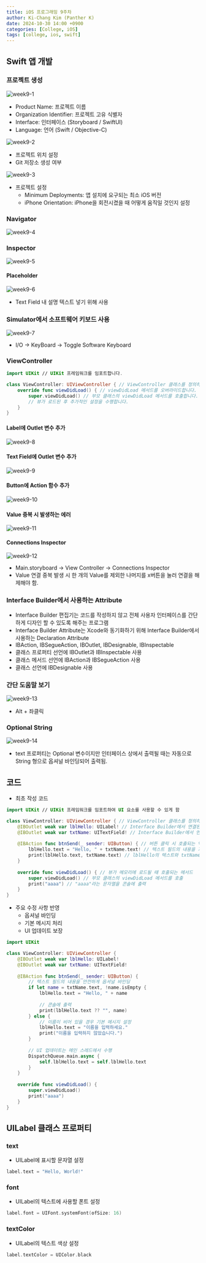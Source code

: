 ```yaml
---
title: iOS 프로그래밍 9주차
author: Ki-Chang Kim (Panther K)
date: 2024-10-30 14:00 +0900
categories: [College, iOS]
tags: [college, ios, swift]
---
```


## Swift 앱 개발

### 프로젝트 생성

![week9-1](/assets/img/post/24-10-30/1.png)

- Product Name: 프로젝트 이름
- Organization Identifier: 프로젝트 고유 식별자
- Interface: 인터페이스 (Storyboard / SwiftUI)
- Language: 언어 (Swift / Objective-C)

![week9-2](/assets/img/post/24-10-30/2.png)

- 프로젝트 위치 설정
- Git 저장소 생성 여부

![week9-3](/assets/img/post/24-10-30/3.png)

- 프로젝트 설정
    + Minimum Deployments: 앱 설치에 요구되는 최소 iOS 버전
    + iPhone Orientation: iPhone을 회전시켰을 때 어떻게 움직일 것인지 설정

### Navigator

![week9-4](/assets/img/post/24-10-30/4.png)

### Inspector

![week9-5](/assets/img/post/24-10-30/5.png)

#### Placeholder

![week9-6](/assets/img/post/24-10-30/6.png)

- Text Field 내 설명 텍스트 넣기 위해 사용

### Simulator에서 소프트웨어 키보드 사용

![week9-7](/assets/img/post/24-10-30/7.png)

- I/O -> KeyBoard -> Toggle Software Keyboard

### ViewController

```swift
import UIKit // UIKit 프레임워크를 임포트합니다.

class ViewController: UIViewController { // ViewController 클래스를 정의하며 UIViewController를 상속받습니다.
    override func viewDidLoad() { // viewDidLoad 메서드를 오버라이드합니다. 뷰가 메모리에 로드된 후 호출됩니다.
        super.viewDidLoad() // 부모 클래스의 viewDidLoad 메서드를 호출합니다.
        // 뷰가 로드된 후 추가적인 설정을 수행합니다.
    }
}
```

#### Label에 Outlet 변수 추가

![week9-8](/assets/img/post/24-10-30/8.png)

#### Text Field에 Outlet 변수 추가

![week9-9](/assets/img/post/24-10-30/9.png)

#### Button에 Action 함수 추가

![week9-10](/assets/img/post/24-10-30/10.png)

#### Value 중복 시 발생하는 에러

![week9-11](/assets/img/post/24-10-30/11.png)

#### Connections Inspector

![week9-12](/assets/img/post/24-10-30/12.png)

- Main.storyboard -> View Controller -> Connections Inspector
- Value 연결 중복 발생 시 한 개의 Value를 제외한 나머지를 x버튼을 눌러 연결을 해제해야 함.

### Interface Builder에서 사용하는 Attribute

- Interface Builder 편집기는 코드를 작성하지 않고 전체 사용자 인터페이스를 간단하게 디자인 할 수 있도록 해주는 프로그램
- Interface Builder Attribute는 Xcode와 동기화하기 위해 Interface Builder에서 사용하는 Declaration Attribute
- IBAction, IBSegueAction, IBOutlet, IBDesignable, IBInspectable
- 클래스 프로퍼티 선언에 IBOutlet과 IBInspectable 사용
- 클래스 메서드 선언에 IBAction과 IBSegueAction 사용
- 클래스 선언에 IBDesignable 사용

### 간단 도움말 보기

![week9-13](/assets/img/post/24-10-30/13.png)

- Alt + 좌클릭

### Optional String

![week9-14](/assets/img/post/24-10-30/14.png)

- text 프로퍼티는 Optional 변수이지만 인터페이스 상에서 출력될 때는 자동으로 String 형으로 옵셔널 바인딩되어 출력됨.

## 코드

- 최초 작성 코드

```swift
import UIKit // UIKit 프레임워크를 임포트하여 UI 요소를 사용할 수 있게 함

class ViewController: UIViewController { // ViewController 클래스를 정의하고 UIViewController를 상속받음
    @IBOutlet weak var lblHello: UILabel! // Interface Builder에서 연결된 UILabel 아울렛
    @IBOutlet weak var txtName: UITextField! // Interface Builder에서 연결된 UITextField 아울렛
    
    @IBAction func btnSend(_ sender: UIButton) { // 버튼 클릭 시 호출되는 액션 메서드
        lblHello.text = "Hello, " + txtName.text! // 텍스트 필드의 내용을 가져와서 인사 메시지를 생성
        print(lblHello.text, txtName.text) // lblHello의 텍스트와 txtName의 텍스트를 콘솔에 출력
    }
    
    override func viewDidLoad() { // 뷰가 메모리에 로드될 때 호출되는 메서드
        super.viewDidLoad() // 부모 클래스의 viewDidLoad 메서드를 호출
        print("aaaa") // "aaaa"라는 문자열을 콘솔에 출력
    }
}
```

- 주요 수정 사항 반영
    + 옵셔널 바인딩
    + 기본 메시지 처리
    + UI 업데이트 보장

```swift
import UIKit

class ViewController: UIViewController {
    @IBOutlet weak var lblHello: UILabel!
    @IBOutlet weak var txtName: UITextField!
    
    @IBAction func btnSend(_ sender: UIButton) {
        // 텍스트 필드의 내용을 안전하게 옵셔널 바인딩
        if let name = txtName.text, !name.isEmpty {
            lblHello.text = "Hello, " + name
            
            // 콘솔에 출력
            print(lblHello.text ?? "", name)
        } else {
            // 이름이 비어 있을 경우 기본 메시지 설정
            lblHello.text = "이름을 입력하세요."
            print("이름을 입력하지 않았습니다.")
        }
        
        // UI 업데이트는 메인 스레드에서 수행
        DispatchQueue.main.async {
            self.lblHello.text = self.lblHello.text
        }
    }
    
    override func viewDidLoad() {
        super.viewDidLoad()
        print("aaaa")
    }
}
```

## UILabel 클래스 프로퍼티

### text

- UILabel에 표시할 문자열 설정

```swift
label.text = "Hello, World!"
```

### font

- UILabel의 텍스트에 사용할 폰트 설정

```swift
label.font = UIFont.systemFont(ofSize: 16)
```

### textColor

- UILabel의 텍스트 색상 설정

```swift
label.textColor = UIColor.black
```
